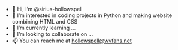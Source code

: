 - 👋 Hi, I’m @sirius-hollowspell
- 👀 I’m interested in coding projects in Python and making website combining HTML and CSS
- 🌱 I’m currently learning ...
- 💞️ I’m looking to collaborate on ...
- 📫 You can reach me at hollowspell@wvfans.net

<!---
sirius-hollowspell/sirius-hollowspell is a ✨ special ✨ repository because its `README.md` (this file) appears on your GitHub profile.
You can click the Preview link to take a look at your changes.
--->
